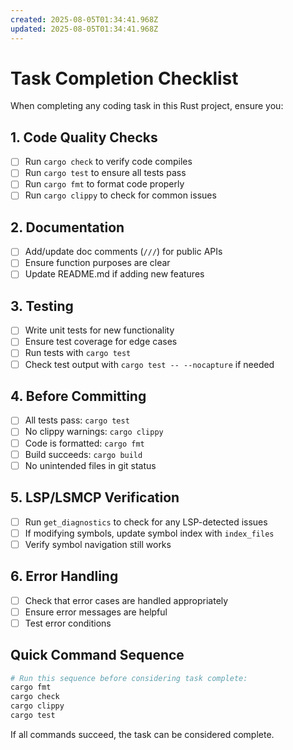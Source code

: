 ```yaml
---
created: 2025-08-05T01:34:41.968Z
updated: 2025-08-05T01:34:41.968Z
---
```


# Task Completion Checklist

When completing any coding task in this Rust project, ensure you:

## 1. Code Quality Checks
- [ ] Run `cargo check` to verify code compiles
- [ ] Run `cargo test` to ensure all tests pass
- [ ] Run `cargo fmt` to format code properly
- [ ] Run `cargo clippy` to check for common issues

## 2. Documentation
- [ ] Add/update doc comments (`///`) for public APIs
- [ ] Ensure function purposes are clear
- [ ] Update README.md if adding new features

## 3. Testing
- [ ] Write unit tests for new functionality
- [ ] Ensure test coverage for edge cases
- [ ] Run tests with `cargo test`
- [ ] Check test output with `cargo test -- --nocapture` if needed

## 4. Before Committing
- [ ] All tests pass: `cargo test`
- [ ] No clippy warnings: `cargo clippy`
- [ ] Code is formatted: `cargo fmt`
- [ ] Build succeeds: `cargo build`
- [ ] No unintended files in git status

## 5. LSP/LSMCP Verification
- [ ] Run `get_diagnostics` to check for any LSP-detected issues
- [ ] If modifying symbols, update symbol index with `index_files`
- [ ] Verify symbol navigation still works

## 6. Error Handling
- [ ] Check that error cases are handled appropriately
- [ ] Ensure error messages are helpful
- [ ] Test error conditions

## Quick Command Sequence
```bash
# Run this sequence before considering task complete:
cargo fmt
cargo check
cargo clippy
cargo test
```

If all commands succeed, the task can be considered complete.